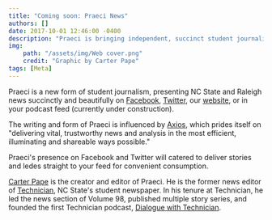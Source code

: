 ```yaml
---
title: "Coming soon: Praeci News"
authors: []
date: 2017-10-01 12:46:00 -0400
description: "Praeci is bringing independent, succinct student journalism to NC State and Raleigh."
img:
    path: "/assets/img/Web cover.png"
    credit: "Graphic by Carter Pape"
tags: [Meta]
---
```

Praeci is a new form of student journalism, presenting NC State and Raleigh news succinctly and beautifully on [Facebook](https://www.facebook.com/Praeci/notifications/), [Twitter](https://twitter.com/PraeciNews), our [website](http://praeci.com), or in your podcast feed (currently under construction).

The writing and form of Praeci is influenced by [Axios](http://axios.com), which prides itself on "delivering vital, trustworthy news and analysis in the most efficient, illuminating and shareable ways possible."

Praeci's presence on Facebook and Twitter will catered to deliver stories and ledes straight to your feed for convenient consumption.

[Carter Pape](http://carterpape.com) is the creator and editor of Praeci. He is the former news editor of [Technician](http://technicianonline.com), NC State's student newspaper. In his tenure at Technician, he led the news section of Volume 98, published multiple story series, and founded the first Technician podcast, [Dialogue with Technician][dialogue-itunes].

[dialogue-itunes]: https://itunes.apple.com/us/podcast/dialogue-with-technician/id1275744725?mt=2